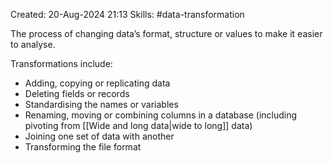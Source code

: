Created: 20-Aug-2024 21:13
Skills: #data-transformation

The process of changing data’s format, structure or values to make it easier to analyse.

Transformations include:
- Adding, copying or replicating data
- Deleting fields or records
- Standardising the names or variables
- Renaming, moving or combining columns in a database (including pivoting from [[Wide and long data|wide to long]] data)
- Joining one set of data with another
- Transforming the file format

